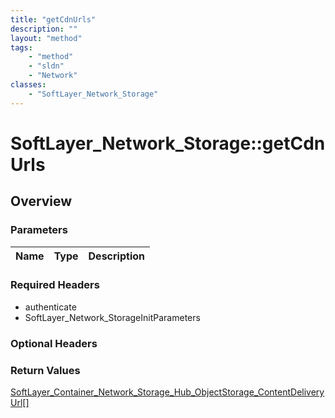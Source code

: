 ```yaml
---
title: "getCdnUrls"
description: ""
layout: "method"
tags:
    - "method"
    - "sldn"
    - "Network"
classes:
    - "SoftLayer_Network_Storage"
---
```

# SoftLayer_Network_Storage::getCdnUrls
## Overview 


### Parameters 
|Name | Type | Description |
| --- | --- | --- |


### Required Headers
* authenticate
* SoftLayer_Network_StorageInitParameters

### Optional Headers

### Return Values
<a href='/reference/datatypes/SoftLayer_Container_Network_Storage_Hub_ObjectStorage_ContentDeliveryUrl'>SoftLayer_Container_Network_Storage_Hub_ObjectStorage_ContentDeliveryUrl[] </a>

